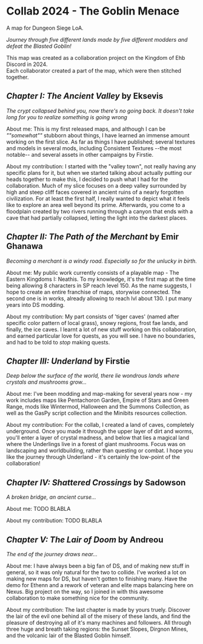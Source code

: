 # Collab 2024 - The Goblin Menace
A map for Dungeon Siege LoA.

_Journey through five different lands made by five different modders and defeat the Blasted Goblin!_

This map was created as a collaboration project on the Kingdom of Ehb Discord in 2024.\
Each collaborator created a part of the map, which were then stitched together.

## _Chapter I: The Ancient Valley_ by Eksevis
_The crypt collapsed behind you, now there's no going back. It doesn't take long for you to realize something is going wrong_

About me: This is my first released maps, and although I can be _""somewhat""_ stubborn about things, I have learned an immense amount working on the first slice. As far as things I have published; several textures and models in several mods, including Consistent Textures --the most notable-- and several assets in other campaigns by Firstie.

About my contribution: I started with the "valley town", not really having any specific plans for it, but when we started talking about actually putting our heads together to make this, I decided to push what I had for the collaboration. Much of my slice focuses on a deep valley surrounded by high and steep cliff faces covered in ancient ruins of a nearly forgotten civilization. For at least the first half, I really wanted to depict what it feels like to explore an area well beyond its prime. Afterwards, you come to a floodplain created by two rivers running through a canyon that ends with a cave that had partially collapsed, letting the light into the darkest places.

## _Chapter II: The Path of the Merchant_ by Emir Ghanawa
_Becoming a merchant is a windy road. Especially so for the unlucky in birth._

About me: My public work currently consists of a playable map - The Eastern Kingdoms I: Neathis. To my knowledge, it's the first map at the time being allowing 8 characters in SP reach level 150. As the name suggests, I hope to create an entire franchise of maps, storywise connected. The second one is in works, already allowing to reach lvl about 130. I put many years into DS modding.

About my contribution: My part consists of 'tiger caves' (named after specific color pattern of local grass), snowy regions, frost fae lands, and finally, the ice caves. I learnt a lot of new stuff working on this collaboration, and earned particular love for quests, as you will see. I have no boundaries, and had to be told to _stop_ making quests.

## _Chapter III: Underland_ by Firstie
_Deep below the surface of the world, there lie wondrous lands where crystals and mushrooms grow..._

About me: I've been modding and map-making for several years now - my work includes maps like Pentachoron Garden, Empire of Stars and Green Range, mods like Wintermod, Halloween and the Summons Collection, as well as the GasPy script collection and the Minibits resources collection.

About my contribution: For the collab, I created a land of caves, completely underground. Once you made it through the upper layer of dirt and worms, you'll enter a layer of crystal madness, and below that lies a magical land where the Underlings live in a forest of giant mushrooms. Focus was on landscaping and worldbuilding, rather than questing or combat. I hope you like the journey through Underland - it's certainly the low-point of the collaboration!

## _Chapter IV: Shattered Crossings_ by Sadowson
_A broken bridge, an ancient curse..._

About me: TODO BLABLA

About my contribution: TODO BLABLA

## _Chapter V: The Lair of Doom_ by Andreou
_The end of the journey draws near..._

About me: I have always been a big fan of DS, and of making new stuff in general, so it was only natural for the two to collide. I've worked a lot on making new maps for DS, but haven't gotten to finishing many. Have the demo for Ethenn and a rework of veteran and elite maps balancing here on Nexus. Big project on the way, so I joined in with this awesome collaboration to make something nice for the community.

About my contribution: The last chapter is made by yours truely. Discover the lair of the evil one behind all of the misery of these lands, and find the pleasure of destroying all of it's many machines and followers. All through three huge and breath taking regions: the Sunset Slopes, Dirgnon Mines, and the volcanic lair of the Blasted Goblin himself.

